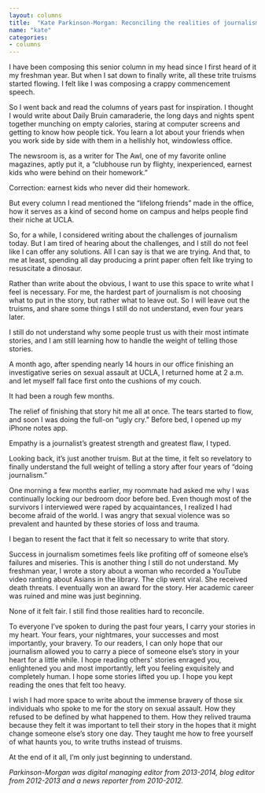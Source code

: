 ```yaml
---
layout: columns
title:  "Kate Parkinson-Morgan: Reconciling the realities of journalism"
name: "kate"
categories:
- columns
---
```


I have been composing this senior column in my head since I first heard of it my freshman year. But when I sat down to finally write, all these trite truisms started flowing. I felt like I was composing a crappy commencement speech.

So I went back and read the columns of years past for inspiration. I thought I would write about Daily Bruin camaraderie, the long days and nights spent together munching on empty calories, staring at computer screens and getting to know how people tick. You learn a lot about your friends when you work side by side with them in a hellishly hot, windowless office.


The newsroom is, as a writer for The Awl, one of my favorite online magazines, aptly put it, a “clubhouse run by flighty, inexperienced, earnest kids who were behind on their homework.”

Correction: earnest kids who never did their homework.


But every column I read mentioned the “lifelong friends” made in the office, how it serves as a kind of second home on campus and helps people find their niche at UCLA.


So, for a while, I considered writing about the challenges of journalism today. But I am tired of hearing about the challenges, and I still do not feel like I can offer any solutions. All I can say is that we are trying. And that, to me at least, spending all day producing a print paper often felt like trying to resuscitate a dinosaur.


Rather than write about the obvious, I want to use this space to write what I feel is necessary. For me, the hardest part of journalism is not choosing what to put in the story, but rather what to leave out. So I will leave out the truisms, and share some things I still do not understand, even four years later.


I still do not understand why some people trust us with their most intimate stories, and I am still learning how to handle the weight of telling those stories.


A month ago, after spending nearly 14 hours in our office finishing an investigative series on sexual assault at UCLA, I returned home at 2 a.m. and let myself fall face first onto the cushions of my couch.


It had been a rough few months.


The relief of finishing that story hit me all at once. The tears started to flow, and soon I was doing the full-on “ugly cry.” Before bed, I opened up my iPhone notes app.


Empathy is a journalist’s greatest strength and greatest flaw, I typed.

Looking back, it’s just another truism. But at the time, it felt so revelatory to finally understand the full weight of telling a story after four years of “doing journalism.”


One morning a few months earlier, my roommate had asked me why I was continually locking our bedroom door before bed. Even though most of the survivors I interviewed were raped by acquaintances, I realized I had become afraid of the world. I was angry that sexual violence was so prevalent and haunted by these stories of loss and trauma.


I began to resent the fact that it felt so necessary to write that story.


Success in journalism sometimes feels like profiting off of someone else’s failures and miseries. This is another thing I still do not understand. My freshman year, I wrote a story about a woman who recorded a YouTube video ranting about Asians in the library. The clip went viral. She received death threats. I eventually won an award for the story. Her academic career was ruined and mine was just beginning.


None of it felt fair. I still find those realities hard to reconcile.


To everyone I’ve spoken to during the past four years, I carry your stories in my heart. Your fears, your nightmares, your successes and most importantly, your bravery. To our readers, I can only hope that our journalism allowed you to carry a piece of someone else’s story in your heart for a little while. I hope reading others' stories enraged you, enlightened you and most importantly, left you feeling exquisitely and completely human. I hope some stories lifted you up. I hope you kept reading the ones that felt too heavy.


I wish I had more space to write about the immense bravery of those six individuals who spoke to me for the story on sexual assault. How they refused to be defined by what happened to them. How they relived trauma because they felt it was important to tell their story in the hopes that it might change someone else’s story one day. They taught me how to free yourself of what haunts you, to write truths instead of truisms.


At the end of it all, I’m only just beginning to understand.

*Parkinson-Morgan was digital managing editor from 2013-2014, blog editor from 2012-2013 and a news reporter from 2010-2012.*

